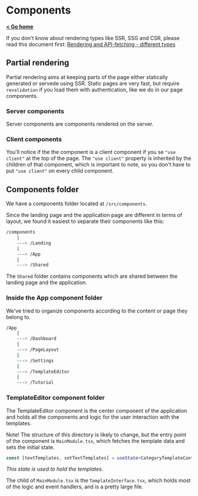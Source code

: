 # Components

**[< Go home](/)**

If you don't know about rendering types like SSR, SSG and CSR, please read this document first: [Rendering and API-fetching - different types](./rendering_types/README.md)

## Partial rendering

Partial rendering aims at keeping parts of the page either statically generated or servede using SSR. Static pages are very fast, but require `revalidation` if you load them with authentication, like we do in our page components.

### Server components

Server components are components rendered on the server.

### Client components

You'll notice if the the component is a client component if you se `"use client"` at the top of the page. The `"use client"` property is inherited by the children of that component, which is important to note, so you don't have to put `"use client"` on every child component.

## Components folder

We have a components folder located at `/src/components`.

Since the landing page and the application page are different in terms of layout, we found it easiest to separate their components like this:

```bash
/components
    |
    ---> /Landing
    |
    ---> /App
    |
    ---> /Shared
```

The `Shared` folder contains components which are shared between the landing page and the application.

### Inside the App component folder

We've tried to organize components according to the content or page they belong to.

```bash
/App
    |
    ---> /Dashboard
    |
    ---> /PageLayout
    |
    ---> /Settings
    |
    ---> /TemplateEditor
    |
    ---> /Tutorial
```

### TemplateEditor component folder

The TemplateEditor component is the center component of the application and holds all the components and logic for the user interaction with the templates.

Note! The structure of this directory is likely to change, but the entry point of the component is `MainModule.tsx`, which fetches the template data and sets
the initial state.

```ts
const [textTemplates, setTextTemplates] = useState<CategoryTemplateContainer[] | null>(null);
```

*This state is used to hold the templates.*

The child of `MainModule.tsx` is the `TemplateInterface.tsx`, which holds most of the logic and event handlers, and is a pretty large file.
